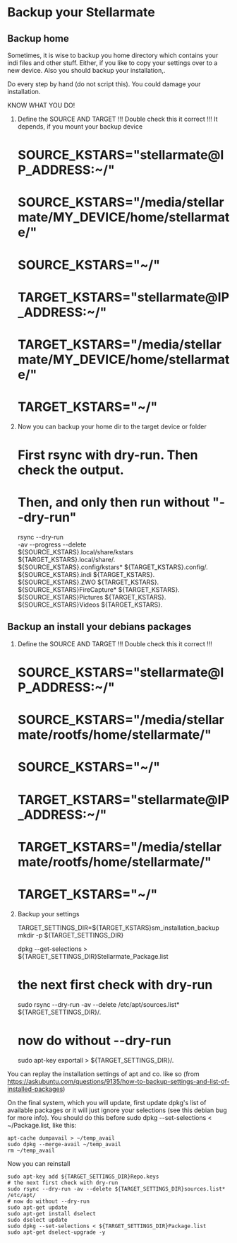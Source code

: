 # Backup your Stellarmate

## Backup home

Sometimes, it is wise to backup you home directory which contains your indi files and other stuff. Either, if you like to copy your settings over to a new device.
Also you should backup your installation,.

Do every step by hand (do not script this). You could damage your installation. 

KNOW WHAT YOU DO!

1. Define the SOURCE AND TARGET
!!! Double check this it correct !!! It depends, if you mount your backup device 
    
    # SOURCE_KSTARS="stellarmate@IP_ADDRESS:~/"
    # SOURCE_KSTARS="/media/stellarmate/MY_DEVICE/home/stellarmate/"
    # SOURCE_KSTARS="~/"
    
    # TARGET_KSTARS="stellarmate@IP_ADDRESS:~/"
    # TARGET_KSTARS="/media/stellarmate/MY_DEVICE/home/stellarmate/"
    # TARGET_KSTARS="~/"

    
2. Now you can backup your home dir to the target device or folder
   
    #    First rsync with dry-run. Then check the output. 
    #    Then, and only then run without "--dry-run"
    rsync --dry-run \
    -av --progress --delete \
    ${SOURCE_KSTARS}.local/share/kstars ${TARGET_KSTARS}.local/share/. \
    ${SOURCE_KSTARS}.config/kstars* ${TARGET_KSTARS}.config/. \
    ${SOURCE_KSTARS}.indi ${TARGET_KSTARS}. \
    ${SOURCE_KSTARS}.ZWO ${TARGET_KSTARS}. \
    ${SOURCE_KSTARS}FireCapture*  ${TARGET_KSTARS}. \
    ${SOURCE_KSTARS}Pictures ${TARGET_KSTARS}. \
    ${SOURCE_KSTARS}Videos ${TARGET_KSTARS}. 


## Backup an install your debians packages 

1. Define the SOURCE AND TARGET
!!! Double check this it correct !!!
    
    # SOURCE_KSTARS="stellarmate@IP_ADDRESS:~/"
    # SOURCE_KSTARS="/media/stellarmate/rootfs/home/stellarmate/"
    # SOURCE_KSTARS="~/"
    
    # TARGET_KSTARS="stellarmate@IP_ADDRESS:~/"
    # TARGET_KSTARS="/media/stellarmate/rootfs/home/stellarmate/"
    # TARGET_KSTARS="~/"
       
2. Backup your settings

    TARGET_SETTINGS_DIR=${TARGET_KSTARS}sm_installation_backup
    mkdir -p  ${TARGET_SETTINGS_DIR}
    
    dpkg --get-selections > ${TARGET_SETTINGS_DIR}Stellarmate_Package.list
    # the next first check with dry-run
    sudo rsync --dry-run -av --delete /etc/apt/sources.list* ${TARGET_SETTINGS_DIR}/.
    # now do without --dry-run
    sudo apt-key exportall > ${TARGET_SETTINGS_DIR}/.

You can replay the installation settings of apt and co. like so (from https://askubuntu.com/questions/9135/how-to-backup-settings-and-list-of-installed-packages)

On the final system, which you will update, first update dpkg's list of available packages or it will just ignore your selections (see this debian bug for more info). You should do this before sudo dpkg --set-selections < ~/Package.list, like this:

    apt-cache dumpavail > ~/temp_avail
    sudo dpkg --merge-avail ~/temp_avail
    rm ~/temp_avail

Now you can reinstall

    sudo apt-key add ${TARGET_SETTINGS_DIR}Repo.keys
    # the next first check with dry-run
    sudo rsync --dry-run -av --delete ${TARGET_SETTINGS_DIR}sources.list* /etc/apt/
    # now do without --dry-run
    sudo apt-get update
    sudo apt-get install dselect
    sudo dselect update
    sudo dpkg --set-selections < ${TARGET_SETTINGS_DIR}Package.list
    sudo apt-get dselect-upgrade -y





    
